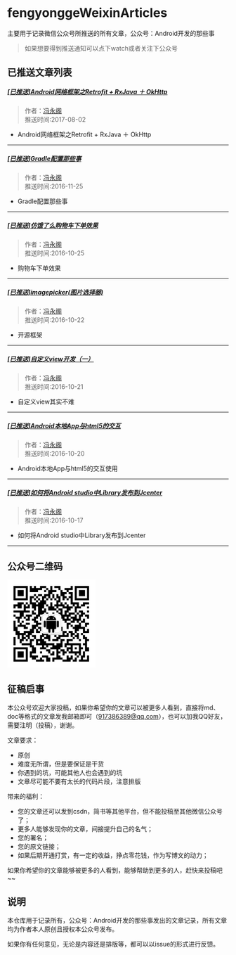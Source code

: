 # fengyonggeWeixinArticles
主要用于记录微信公众号所推送的所有文章，公众号：Android开发的那些事

>如果想要得到推送通知可以点下watch或者关注下公众号






## 已推送文章列表

##### [[已推送]Android网络框架之Retrofit + RxJava ＋ OkHttp ](http://mp.weixin.qq.com/s/1-7C_IGB6ob1KJmr3YvybA)

>作者：[冯永阁](http://www.jianshu.com/p/1be1779ab040)<br/>
>推送时间:2017-08-02

* Android网络框架之Retrofit + RxJava ＋ OkHttp

<hr/>


##### [[已推送]Gradle配置那些事 ](http://mp.weixin.qq.com/s/mCwNNT-hc_Rt9FFlYcMzTQ)

>作者：[冯永阁](http://www.jianshu.com/p/7226863b5bad)<br/>
>推送时间:2016-11-25

* Gradle配置那些事

<hr/>


##### [[已推送]仿饿了么购物车下单效果 ](http://mp.weixin.qq.com/s?__biz=MzI4MzQ1NjAzNg==&mid=2247483686&idx=1&sn=26dc43e7acc0b73a1d397ae18131abff&chksm=eb8b266ddcfcaf7bd2a7a1ac9fa53aac2e71c690298cee7072aa1c7eaf6cc9e289cd3df2243d&scene=0#wechat_redirect)

>作者：[冯永阁](http://www.jianshu.com/p/0c31aeb8ad72)<br/>
>推送时间:2016-10-25

* 购物车下单效果

<hr/>


##### [[已推送]imagepicker(图片选择器) ](http://mp.weixin.qq.com/s?__biz=MzI4MzQ1NjAzNg==&mid=2247483677&idx=1&sn=eacfdfce63723dddcc3b974acb1fb497&chksm=eb8b2656dcfcaf4004e9830dc1273ad28426ad55618525bfca44bd4a27a9cf8060f8678ee9f8&scene=0#wechat_redirect)

>作者：[冯永阁](http://www.jianshu.com/p/f9842523956d)<br/>
>推送时间:2016-10-22

* 开源框架

<hr/>


##### [ [已推送]自定义view开发（一） ](http://mp.weixin.qq.com/s?__biz=MzI4MzQ1NjAzNg==&mid=2247483668&idx=1&sn=b656c7ae52115cc4b460cdb6b15fc389&chksm=eb8b265fdcfcaf499c0f8b8a92aef413ab46af3fb321ca6107e7ef2cd4572cd743a941310492&scene=0#wechat_redirect)

>作者：[冯永阁](http://www.jianshu.com/p/1cd518f8f35a)<br/>
>推送时间:2016-10-21

* 自定义view其实不难

<hr/>


##### [ [已推送]Android本地App与html5的交互 ](http://mp.weixin.qq.com/s?__biz=MzI4MzQ1NjAzNg==&mid=2247483661&idx=1&sn=2f15dfd18c0bd951370e79f49f35f017&chksm=eb8b2646dcfcaf5094cff236e2fafad4a5b1ff996075fb6f6fe311278fd906ccfa1364c4291c&scene=4#wechat_redirect)

>作者：[冯永阁](http://www.jianshu.com/p/638f633c172e)<br/>
>推送时间:2016-10-20

* Android本地App与html5的交互使用

<hr/>


##### [ [已推送]如何将Android studio中Library发布到Jcenter ](http://mp.weixin.qq.com/s?__biz=MzI4MzQ1NjAzNg==&mid=100000009&idx=1&sn=ce344a5e5aff2c3c403ec1021dde6d93&chksm=6b8b26425cfcaf543975bea732ecd92a8d743f2fe16cbdc3bc27b104c4134aa55be215051899&scene=18#rd)

>作者：[冯永阁](http://fengyongge.github.io)<br/>
>推送时间:2016-10-17

* 如何将Android studio中Library发布到Jcenter

<hr/>



## 公众号二维码

<img  src="https://raw.githubusercontent.com/fengyongge/WeixinArticles/master/666.jpg" width="200px"/>


## 征稿启事

本公众号欢迎大家投稿，如果你希望你的文章可以被更多人看到，直接将md、doc等格式的文章发我邮箱即可（917386389@qq.com），也可以加我QQ好友，需要注明（投稿），谢谢。

文章要求：

* 原创
* 难度无所谓，但是要保证是干货
* 你遇到的坑，可能其他人也会遇到的坑
* 文章尽可能不要有太长的代码片段，注意排版


带来的福利：

* 您的文章还可以发到csdn，简书等其他平台，但不能投稿至其他微信公众号了；
* 更多人能够发现你的文章，间接提升自己的名气；
* 您的署名；
* 您的原文链接；
* 如果后期开通打赏，有一定的收益，挣点零花钱，作为写博文的动力；

如果你希望你的文章能够被更多的人看到，能够帮助到更多的人，赶快来投稿吧~~

## 说明

本仓库用于记录所有，公众号：Android开发的那些事发出的文章记录，所有文章均为作者本人原创且授权本公众号发布。

如果你有任何意见，无论是内容还是排版等，都可以以issue的形式进行反馈。



